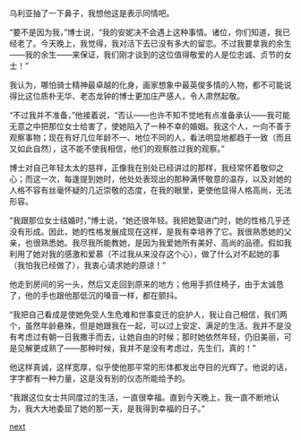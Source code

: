 
乌利亚抽了一下鼻子，我想他这是表示同情吧。

“要不是因为我，”博士说，“我的安妮决不会遇上这种事情。诸位，你们知道，我已经老了。今天晚上，我觉得，我对活下去已没有多大的留恋。不过我要拿我的余生——我的余生——来保证，我们刚才谈到的这位值得敬爱的人是位忠诚、贞节的女士！”

我认为，哪怕骑士精神最卓越的化身，画家想象中最英俊多情的人物，都不可能说得比这位质朴无华、老态龙钟的博士更加庄严感人，令人肃然起敬。

“不过我并不准备，”他接着说，“否认——也许不知不觉地有点准备承认——我可能无意之中把那位女士给害了，使她陷入了一种不幸的婚姻。我这个人，一向不善于观察事物；现在有好几位年龄不一、地位不同的人，看法明显地都趋于一致（而且又如此自然），这不能不使我相信，他们的观察胜过我的观察。”

博士对自己年轻太太的慈祥，正像我在别处已经讲过的那样，我经常怀着敬仰之心；而这一次，每逢提到她时，他处处表现出的那种满怀敬意的温存，以及对她的人格不容有丝毫怀疑的几近崇敬的态度，在我的眼里，更使他显得人格高尚，无法形容。

“我跟那位女士结婚时，”博士说，“她还很年轻。我把她娶进门时，她的性格几乎还没有形成。因此，她的性格发展成现在这样，是我有幸培养了它。我很熟悉她的父亲，也很熟悉她。我尽我所能教她，是因为我爱她所有美好、高尚的品德。假如我利用了她对我的感激和爱慕（不过我从来没存这个心），做了什么对不起她的事（我怕我已经做了），我衷心请求她的原谅！”

他走到房间的另一头，然后又走回到原来的地方；他用手抓住椅子，由于太诚恳了，他的手也跟他那低沉的嗓音一样，都在颤抖。

“我把自己看成是使她免受人生危难和世事变迁的庇护人，我让自己相信，我们两个，虽然年龄悬殊，但是她跟我在一起，可以过上安定、满足的生活。我并不是没有考虑过有朝一日我撒手而去，让她自由的时候；那时她依然年轻，仍旧美丽，可是见解更成熟了——那种时候，我并不是没有考虑过，先生们，真的！”

他这样真诚，这样宽厚，似乎使他那平常的形体都发出夺目的光辉了。他说的话，字字都有一种力量，这是没有别的仪态所能给予的。

“我跟这位女士共同度过的生活，一直很幸福。直到今天晚上，我一直不断地认为，我大大地委屈了她的那一天，是我得到幸福的日子。”

[next](page547)